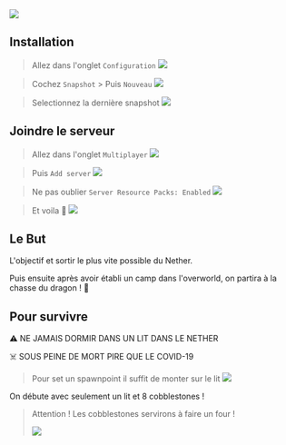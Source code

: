 <img src='https://panel.omgserv.com/banner/275081' />

## Installation

> Allez dans l'onglet `Configuration`
> ![](https://i.imgur.com/A3Vo85v.png)

> Cochez `Snapshot` > Puis `Nouveau`
> ![](https://i.imgur.com/3A7vwZU.png)

> Selectionnez la dernière snapshot
> ![](https://i.imgur.com/sdICjCn.png)


## Joindre le serveur

> Allez dans l'onglet `Multiplayer`
> ![](https://i.imgur.com/L0YoMzp.png)

> Puis `Add server`
> ![](https://i.imgur.com/4OQjllm.png)

> Ne pas oublier `Server Resource Packs: Enabled`
![](https://i.imgur.com/5CpXHyN.png)

> Et voila 🥳
![](https://i.imgur.com/TNgNHI2.png)

## Le But

L'objectif et sortir le plus vite possible du Nether.

Puis ensuite après avoir établi un camp dans l'overworld, on partira à la chasse du dragon ! 🐲

## Pour survivre

⚠️ NE JAMAIS DORMIR DANS UN LIT DANS LE NETHER

☠️ SOUS PEINE DE MORT PIRE QUE LE COVID-19

> Pour set un spawnpoint il suffit de monter sur le lit
![](https://i.imgur.com/ooVMWpB.png)


On débute avec seulement un lit et 8 cobblestones !

> Attention ! Les cobblestones servirons à faire un four !
>
> ![](https://i.imgur.com/ckXuASk.png)
